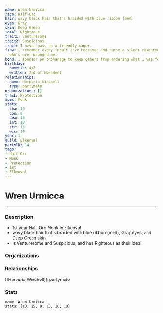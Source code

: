 ```yaml
---
name: Wren Urmicca
race: Half-Orc
hair: wavy black hair that's braided with blue ribbon (med)
eyes: Gray
skin: Deep Green
ideal: Righteous
trait1: Venturesome
trait2: Suspicious
trait: I never pass up a friendly wager.
flaw: I remember every insult I've received and nurse a silent resentment toward anyone
  who's ever wronged me.
bond: I sponsor an orphanage to keep others from enduring what I was forced to endure.
birthday:
  numeric: 4/2
  written: 2nd of Moradent
relationships:
- name: Harperia Winchell
  type: partymate
organizations: []
track: Protection
spec: Monk
stats:
  cha: 10
  con: 9
  dex: 15
  int: 10
  str: 13
  wis: 10
year: 1
guild: Elkenval
partyID: 14
tags:
- Half-Orc
- Monk
- Protection
- 1st
- Elkenval
---
```

# Wren Urmicca
---
### Description
- 1st year Half-Orc Monk in Elkenval
- wavy black hair that's braided with blue ribbon (med), Gray eyes, and Deep Green skin
- Is Venturesome and Suspicious, and has Righteous as their ideal

### Organizations
### Relationships
[[Harperia Winchell]]: partymate
### Stats
```statblock
name: Wren Urmicca
stats: [13, 15, 9, 10, 10, 10]
```